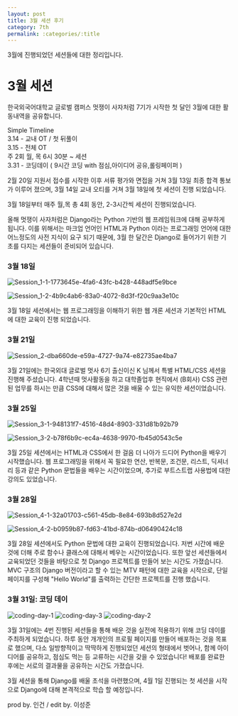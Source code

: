 ```yaml
---
layout: post
title: 3월 세션 후기
category: 7th
permalink: :categories/:title
---
```

3월에 진행되었던 세션들에 대한 정리입니다. 

# 3월 세션

한국외국어대학교 글로벌 캠퍼스 멋쟁이 사자처럼 7기가 시작한 첫 달인 3월에 대한 활동내역을 공유합니다.  

Simple Timeline  
3.14 - 교내 OT / 첫 뒤풀이  
3.15 - 전체 OT   
주 2회 월, 목 6시 30분 ~ 세션  
3.31 - 코딩데이 ( 9시간 코딩 with 점심,아이디어 공유,롤링페이퍼 )

2월 20일 지원서 접수를 시작한 이후 서류 평가와 면접을 거쳐 3월 13일 최종 합격 통보가 이루어 졌으며, 3월 14일 교내 오티를 거쳐 3월 18일에 첫 세션이 진행 되었습니다. 

3월 18일부터 매주 월,목 총 4회 동안, 2-3시간씩 세션이 진행되었습니다.

올해 멋쟁이 사자처럼은 Django라는 Python 기반의 웹 프레임워크에 대해 공부하게 됩니다. 이를 위해서는 마크업 언어인 HTML과 Python 이라는 프로그래밍 언어에 대한 어느정도의 사전 지식이 요구 되기 때문에, 3월 한 달간은 Django로 들어가기 위한 기초를 다지는 세션들이 준비되어 있습니다.

### 3월 18일

![Session_1-1-1773645e-4fa6-43fc-b428-448adf5e9bce](https://user-images.githubusercontent.com/37537302/56005363-f00dc080-5d0a-11e9-9d16-6b2332c8fa42.jpg)

![Session_1-2-4b9c4ab6-83a0-4072-8d3f-f20c9aa3e10c](https://user-images.githubusercontent.com/37537302/56005364-f00dc080-5d0a-11e9-84f1-c4231a9657b7.jpg)

3월 18일 세션에서는 웹 프로그래밍을 이해하기 위한 웹 개론 세션과 기본적인 HTML에 대한 교육이 진행 되었습니다. 

### 3월 21일

![Session_2-dba660de-e59a-4727-9a74-e82735ae4ba7](https://user-images.githubusercontent.com/37537302/56005365-f00dc080-5d0a-11e9-96eb-78ef03d6da3d.jpg)

3월 21일에는 한국외대 글로벌 멋사 6기 출신이신 K 님께서 특별 HTML/CSS 세션을 진행해 주셨습니다. 4학년때 멋사활동을 하고 대학졸업후 현직에서 (B회사) CSS 관련된 업무를 하시는 만큼 CSS에 대해서 많은 것을 배울 수 있는 유익한 세션이었습니다. 

### 3월 25일

![Session_3-1-948131f7-4516-48d4-8903-331d81b92b79](https://user-images.githubusercontent.com/37537302/56005366-f0a65700-5d0a-11e9-8d84-196a6314d64d.jpg)

![Session_3-2-b78f6b9c-ec4a-4638-9970-fb45d0543c5e](https://user-images.githubusercontent.com/37537302/56005367-f0a65700-5d0a-11e9-865b-75f9004ca92b.jpg)

3월 25일 세션에서는 HTML과 CSS에서 한 걸음 더 나아가 드디어 Python을 배우기 시작했습니다. 웹 프로그래밍을 위해서 꼭 필요한 연산, 반복문, 조건문, 리스트, 딕셔너리 등과 같은 Python 문법들을 배우는 시간이었으며, 추가로 부트스트랩 사용법에 대한 강의도 있었습니다. 

### 3월 28일

![Session_4-1-32a01703-c561-45db-8e84-693b8d527e2d](https://user-images.githubusercontent.com/37537302/56005368-f0a65700-5d0a-11e9-9030-e4bfaa4727b6.jpg)

![Session_4-2-b0959b87-fd63-41bd-874b-d06490424c18](https://user-images.githubusercontent.com/37537302/56005370-f13eed80-5d0a-11e9-995a-1833dbb17589.jpg)

3월 28일 세션에서도 Python 문법에 대한 교육이 진행되었습니다. 저번 시간에 배운 것에 더해 주로 함수나 클래스에 대해서 베우는 시간이었습니다. 또한 앞선 세션들에서 교육되었던 것들을 바탕으로 첫 Django 프로젝트를 만들어 보는 시간도 가졌습니다. MVC 구조의 Django 버전이라고 할 수 있는 MTV 패턴에 대한 교육을 시작으로, 단일 페이지를 구성해 "Hello World"를 출력하는 간단한 프로젝트를 진행 했습니다. 

### 3월 31일: 코딩 데이

![coding-day-1](https://user-images.githubusercontent.com/37537302/56005980-0ff2b380-5d0e-11e9-8b12-bd02d74667be.jpg)
![coding-day-3](https://user-images.githubusercontent.com/37537302/56005982-0ff2b380-5d0e-11e9-9cec-ae9a45eb3098.jpg)
![coding-day-2](https://user-images.githubusercontent.com/37537302/56005981-0ff2b380-5d0e-11e9-8c4e-6a252268aabf.jpg)

3월 31일에는 4번 진행된 세션들을 통해 배운 것을 실전에 적용하기 위해 코딩 데이를 주최하게 되었습니다. 하루 동안 개개인의 프로필 페이지를 만들어 배포하는 것을 목표로 했으며, 다소 일방향적이고 딱딱하게 진행되었던 세션의 형태에서 벗어나, 함께 아이디어를 공유하고, 점심도 먹는 등 교류하는 시간을 갖을 수 있었습니다! 배포를 완료한 후에는 서로의 결과물을 공유하는 시간도 가졌습니다.

3월 세션을 통해 Django를 배울 초석을 마련했으며, 4월 1일 진행되는 첫 세션을 시작으로 Django에 대해 본격적으로 학습 할 예정입니다.

prod by. 인건 / edit by. 이성준

